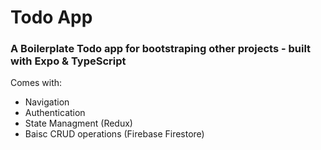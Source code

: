 # Todo App
### A Boilerplate Todo app for bootstraping other projects - built with Expo & TypeScript

Comes with:
- Navigation
- Authentication
- State Managment (Redux)
- Baisc CRUD operations (Firebase Firestore)
